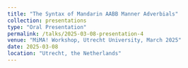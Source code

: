 ```yaml
---
title: "The Syntax of Mandarin AABB Manner Adverbials"
collection: presentations
type: "Oral Presentation"
permalink: /talks/2025-03-08-presentation-4
venue: "MiMA! Workshop, Utrecht University, March 2025"
date: 2025-03-08
location: "Utrecht, the Netherlands"
---
```

